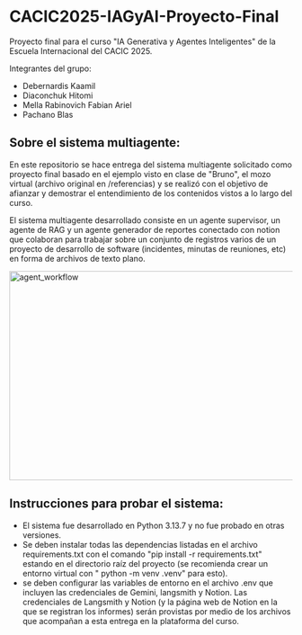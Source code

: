 # CACIC2025-IAGyAI-Proyecto-Final
Proyecto final para el curso "IA Generativa y Agentes Inteligentes" de la Escuela Internacional del CACIC 2025.

Integrantes del grupo:

- Debernardis Kaamil
- Diaconchuk Hitomi
- Mella Rabinovich Fabian Ariel
- Pachano Blas

## Sobre el sistema multiagente:

En este repositorio se hace entrega del sistema multiagente solicitado como proyecto final basado en el ejemplo visto en clase de "Bruno", el mozo virtual (archivo original en /referencias) y se realizó con el objetivo de afianzar y demostrar el entendimiento de los contenidos vistos a lo largo del curso.

El sistema multiagente desarrollado consiste en un agente supervisor, un agente de RAG y un agente generador de reportes conectado con notion que colaboran para trabajar sobre un conjunto de registros varios de un proyecto de desarrollo de software (incidentes, minutas de reuniones, etc) en forma de archivos de texto plano.

<img width="550" height="372" alt="agent_workflow" src="https://github.com/user-attachments/assets/f443b6ef-9086-416f-94bf-221c9c350651" />

## Instrucciones para probar el sistema:

 - El sistema fue desarrollado en Python 3.13.7 y no fue probado en otras versiones.
 - Se deben instalar todas las dependencias listadas en el archivo requirements.txt con el comando "pip install -r requirements.txt" estando en el directorio raíz del proyecto (se recomienda crear un entorno virtual con " python -m venv .venv" para esto).
 - se deben configurar las variables de entorno en el archivo .env que incluyen las credenciales de Gemini, langsmith y Notion. Las credenciales de Langsmith y Notion (y la página web de Notion en la que se registran los informes) serán provistas por medio de los archivos que acompañan a esta entrega en la plataforma del curso.
